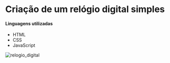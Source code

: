 # Criação de um relógio digital simples

#### Linguagens utilizadas
  - HTML
  - CSS
  - JavaScript

![relogio_digital](https://user-images.githubusercontent.com/81165880/174876447-1bfec2bf-f027-4a40-adb7-37c31412a992.png)
